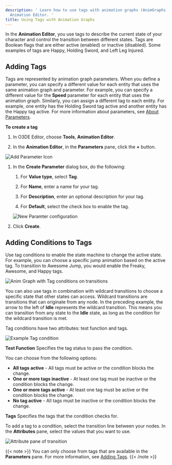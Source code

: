 ```yaml
---
description: ' Learn how to use tags with animation graphs (AnimGraphs) in the O3DE
  Animation Editor. '
title: Using Tags with Animation Graphs
---
```


In the **Animation Editor**, you use tags to describe the current state of your character and control the transition between different states. Tags are Boolean flags that are either active (enabled) or inactive (disabled). Some examples of tags are Happy, Holding Sword, and Left Leg Injured.

## Adding Tags 

Tags are represented by animation graph parameters. When you define a parameter, you can specify a different value for each entity that uses the same animation graph and parameter. For example, you can specify a different value for the **Speed** parameter for each entity that uses the animation graph. Similarly, you can assign a different tag to each entity. For example, one entity has the Holding Sword tag active and another entity has the Happy tag active. For more information about parameters, see [About Parameters](/docs/user-guide/visualization/animation/character-editor/concepts-and-terms/#animation-graph-parameters).

**To create a tag**

1. In O3DE Editor, choose **Tools**, **Animation Editor**.

1. In the **Animation Editor**, in the **Parameters** pane, click the **+** button.

![Add Parameter Icon](/images/user-guide/actor-animation/anim-graph-parameters-pane.png)

1. In the **Create Parameter** dialog box, do the following:

   1. For **Value type**, select **Tag**.

   1. For **Name**, enter a name for your tag.

   1. For **Description**, enter an optional description for your tag.

   1. For **Default**, select the check box to enable the tag.

   ![New Paramter configuration](/images/user-guide/actor-animation/anim-graph-create-parameter-dialog-box.png)

1. Click **Create**.

## Adding Conditions to Tags 

Use tag conditions to enable the state machine to change the active state. For example, you can choose a specific jump animation based on the active tag. To transition to Awesome Jump, you would enable the Freaky, Awesome, and Happy tags.

![Anim Graph with Tag conditions on transitions](/images/user-guide/actor-animation/anim-graph-tag-conditions-example.png)

You can also use tags in combination with wildcard transitions to choose a specific state that other states can access. Wildcard transitions are transitions that can originate from any node. In the preceding example, the arrow to the left of **Idle** represents the wildcard transition. This means you can transition from any state to the **Idle** state, as long as the condition for the wildcard transition is met.

Tag conditions have two attributes: test function and tags.

![Example Tag condition](/images/user-guide/actor-animation/anim-graph-tag-conditions-attributes.png)

**Test Function**
Specifies the tag status to pass the condition.

You can choose from the following options:
+ **All tags active** - All tags must be active or the condition blocks the change.
+ **One or more tags inactive** - At least one tag must be inactive or the condition blocks the change.
+ **One or more tags active** - At least one tag must be active or the condition blocks the change.
+ **No tag active** - All tags must be inactive or the condition blocks the change.

**Tags**
Specifies the tags that the condition checks for.

To add a tag to a condition, select the transition line between your nodes. In the **Attributes** pane, select the values that you want to use.

![Attribute pane of transition](/images/user-guide/actor-animation/anim-graph-tag-conditions-values.png)

{{< note >}}
You can only choose from tags that are available in the **Parameters** pane. For more information, see [Adding Tags](#animation-editor-adding-tags).
{{< /note >}}

